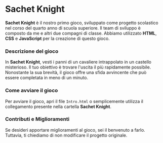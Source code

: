 # Sachet Knight

**Sachet Knight** è il nostro primo gioco, sviluppato come progetto scolastico nel corso del quarto anno di scuola superiore. Il team di sviluppo è composto da me e altri due compagni di classe. Abbiamo utilizzato **HTML**, **CSS** e **JavaScript** per la creazione di questo gioco.

### Descrizione del gioco

In **Sachet Knight**, vesti i panni di un cavaliere intrappolato in un castello misterioso. Il tuo obiettivo è trovare l'uscita il più rapidamente possibile. Nonostante la sua brevità, il gioco offre una sfida avvincente che può essere completata in meno di un minuto.

### Come avviare il gioco

Per avviare il gioco, apri il file `Intro.html` o semplicemente utilizza il collegamento presente nella cartella **Sachet Knight**.

### Contributi e Miglioramenti

Se desideri apportare miglioramenti al gioco, sei il benvenuto a farlo. Tuttavia, ti chiediamo di non modificare il progetto originale.
